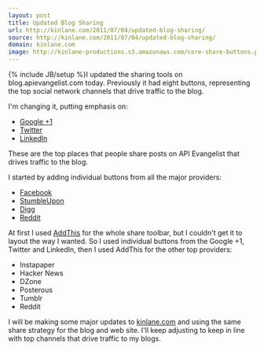 ```yaml
---
layout: post
title: Updated Blog Sharing
url: http://kinlane.com/2011/07/04/updated-blog-sharing/
source: http://kinlane.com/2011/07/04/updated-blog-sharing/
domain: kinlane.com
image: http://kinlane-productions.s3.amazonaws.com/core-share-buttons.png
---
```

{% include JB/setup %}<img src="http://kinlane-productions.s3.amazonaws.com/core-share-buttons.png" alt="" align="right" />I updated the sharing tools on blog.apievangelist.com today.  Previously it had eight buttons, representing the top social network channels that drive traffic to the blog.<p></p>
I'm changing it, putting emphasis on:
<ul class="mainlist">
	<li><a title="Google +1" href="http://www.google.com/webmasters/+1/button/" target="_blank">Google +1</a></li>
	<li><a title="Twitter Share Button" href="http://twitter.com/about/resources/tweetbutton" target="_blank">Twitter</a></li>
	<li><a title="LinkedIn Share Button" href="http://www.linkedin.com/publishers" target="_blank">LinkedIn</a></li>
</ul>
These are the top places that people share posts on API Evangelist that drives traffic to the blog.<p></p>
<img src="http://kinlane-productions.s3.amazonaws.com/secondary-share-buttons.png" alt="" align="right" />I started by adding individual buttons from all the major providers:
<ul class="mainlist">
	<li><a title="Facebook Like Button" href="http://developers.facebook.com/docs/reference/plugins/like/#" target="_blank">Facebook</a></li>
	<li><a title="StumbleUpon Share Button" href="http://www.stumbleupon.com/badges/" target="_blank">StumbleUpon</a></li>
	<li><a title="Digg Share Button" href="http://about.digg.com/downloads/button/smart" target="_blank">Digg</a></li>
	<li><a title="Reddit Share Button" href="http://www.reddit.com/buttons" target="_blank">Reddit</a></li>
</ul>
At first I used <a title="AddThis Sharing" href="http://www.addthis.com/analytics" target="_blank">AddThis</a> for the whole share toolbar, but I couldn't get it to layout the way I wanted.   So I used individual buttons from the Google +1, Twitter and LinkedIn, then I used AddThis for the other top providers:
<ul class="mainlist">
	<li>Instapaper</li>
	<li>Hacker News</li>
	<li>DZone</li>
	<li>Posterous</li>
	<li>Tumblr</li>
	<li>Reddit</li>
</ul>
I will be making some major updates to <a title="kinlane.com" href="http://www.kinlane.com" target="_blank">kinlane.com</a> and using the same share strategy for the blog and web site.  I'll keep adjusting to keep in line with top channels that drive traffic to my blogs.
